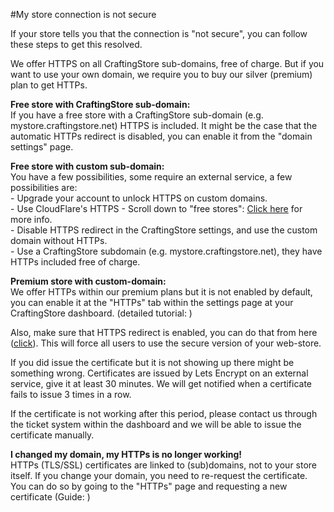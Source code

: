 #My store connection is not secure

If your store tells you that the connection is "not secure", you can follow these steps to get this resolved.

We offer HTTPS on all CraftingStore sub-domains, free of charge. But if you want to use your own domain, we require you to buy our silver (premium) plan to get HTTPs.

**Free store with CraftingStore sub-domain:**  
If you have a free store with a CraftingStore sub-domain (e.g. mystore.craftingstore.net) HTTPS is included. It might be the case that the automatic HTTPs redirect is disabled, you can enable it from the "domain settings" page.

**Free store with custom sub-domain:**  
You have a few possibilities, some require an external service, a few possibilities are:  
\- Upgrade your account to unlock HTTPS on custom domains.   
\- Use CloudFlare's HTTPS - Scroll down to "free stores": [Click here](/general/set-up-ssl-certificates-for-your-store) for more info.  
\- Disable HTTPS redirect in the CraftingStore settings, and use the custom domain without HTTPs.  
\- Use a CraftingStore subdomain (e.g. mystore.craftingstore.net), they have HTTPs included free of charge.   
  
**Premium store with custom-domain:**  
We offer HTTPs within our premium plans but it is not enabled by default, you can enable it at the "HTTPs" tab within the settings page at your CraftingStore dashboard. (detailed tutorial: )

Also, make sure that HTTPS redirect is enabled, you can do that from here ([click](https://craftingstore.net/admin/settings/domain)). This will force all users to use the secure version of your web-store.

If you did issue the certificate but it is not showing up there might be something wrong. Certificates are issued by Lets Encrypt on an external service, give it at least 30 minutes. We will get notified when a certificate fails to issue 3 times in a row.

If the certificate is not working after this period, please contact us through the ticket system within the dashboard and we will be able to issue the certificate manually.

**I changed my domain, my HTTPs is no longer working!**  
HTTPs (TLS/SSL) certificates are linked to (sub)domains, not to your store itself. If you change your domain, you need to re-request the certificate. You can do so by going to the "HTTPs" page and requesting a new certificate (Guide: )